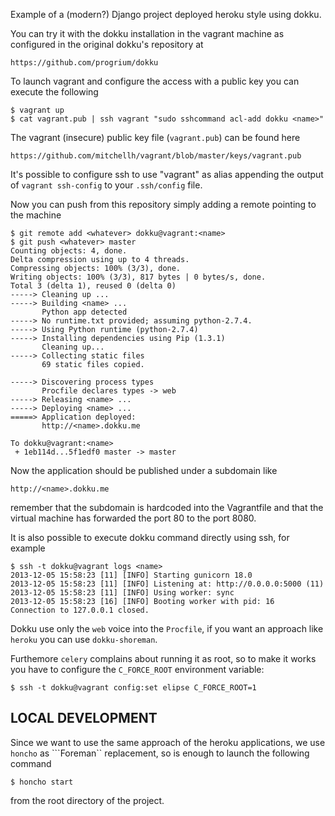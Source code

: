 Example of a (modern?) Django project deployed heroku style
using dokku.

You can try it with the dokku installation in the vagrant machine as
configured in the original dokku's repository at

    https://github.com/progrium/dokku

To launch vagrant and configure the access with a public key you can
execute the following

    $ vagrant up
    $ cat vagrant.pub | ssh vagrant "sudo sshcommand acl-add dokku <name>"

The vagrant (insecure) public key file (``vagrant.pub``) can be found here

    https://github.com/mitchellh/vagrant/blob/master/keys/vagrant.pub

It's possible to configure ssh to use "vagrant" as alias appending the
output of ``vagrant ssh-config`` to your ``.ssh/config`` file.

Now you can push from this repository simply adding a remote pointing
to the machine

    $ git remote add <whatever> dokku@vagrant:<name>
    $ git push <whatever> master
    Counting objects: 4, done.
    Delta compression using up to 4 threads.
    Compressing objects: 100% (3/3), done.
    Writing objects: 100% (3/3), 817 bytes | 0 bytes/s, done.
    Total 3 (delta 1), reused 0 (delta 0)
    -----> Cleaning up ...
    -----> Building <name> ...
           Python app detected
    -----> No runtime.txt provided; assuming python-2.7.4.
    -----> Using Python runtime (python-2.7.4)
    -----> Installing dependencies using Pip (1.3.1)
           Cleaning up...
    -----> Collecting static files
           69 static files copied.

    -----> Discovering process types
           Procfile declares types -> web
    -----> Releasing <name> ...
    -----> Deploying <name> ...
    =====> Application deployed:
           http://<name>.dokku.me

    To dokku@vagrant:<name>
     + 1eb114d...5f1edf0 master -> master


Now the application should be published under a subdomain like

    http://<name>.dokku.me

remember that the subdomain is hardcoded into the Vagrantfile and that
the virtual machine has forwarded the port 80 to the port 8080.

It is also possible to execute dokku command directly using ssh, for example

    $ ssh -t dokku@vagrant logs <name>
    2013-12-05 15:58:23 [11] [INFO] Starting gunicorn 18.0
    2013-12-05 15:58:23 [11] [INFO] Listening at: http://0.0.0.0:5000 (11)
    2013-12-05 15:58:23 [11] [INFO] Using worker: sync
    2013-12-05 15:58:23 [16] [INFO] Booting worker with pid: 16
    Connection to 127.0.0.1 closed.

Dokku use only the ``web`` voice into the ``Procfile``, if you want an approach
like ``heroku`` you can use ``dokku-shoreman``.

Furthemore ``celery`` complains about running it as root, so to make it works you
have to configure the ``C_FORCE_ROOT`` environment variable:

    $ ssh -t dokku@vagrant config:set elipse C_FORCE_ROOT=1

LOCAL DEVELOPMENT
-----------------

Since we want to use the same approach of the heroku applications, we
use ``honcho`` as ```Foreman`` replacement, so is enough to launch the
following command

    $ honcho start

from the root directory of the project.
